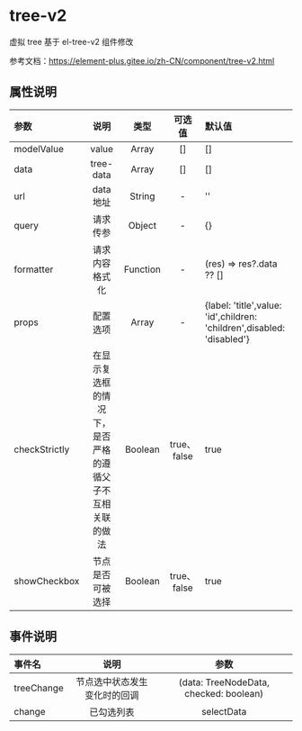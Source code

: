 <!--
 * @Author: ZTrainWilliams ztrain1224@163.com
 * @Date: 2024-02-4 20:53:17
 * @Description: 虚拟tree
-->

# tree-v2

虚拟 tree
基于 el-tree-v2 组件修改

参考文档：https://element-plus.gitee.io/zh-CN/component/tree-v2.html

## 属性说明

| 参数          |                           说明                           |   类型   |   可选值    | 默认值                                                                 |
| :------------ | :------------------------------------------------------: | :------: | :---------: | :--------------------------------------------------------------------- |
| modelValue    |                          value                           |  Array   |     []      | []                                                                     |
| data          |                        tree-data                         |  Array   |     []      | []                                                                     |
| url           |                        data 地址                         |  String  |      -      | ''                                                                     |
| query         |                         请求传参                         |  Object  |      -      | {}                                                                     |
| formatter     |                      请求内容格式化                      | Function |      -      | (res) => res?.data ?? []                                               |
| props         |                         配置选项                         |  Array   |      -      | {label: 'title',value: 'id',children: 'children',disabled: 'disabled'} |
| checkStrictly | 在显示复选框的情况下，是否严格的遵循父子不互相关联的做法 | Boolean  | true、false | true                                                                   |
| showCheckbox  |                     节点是否可被选择                     | Boolean  | true、false | true                                                                   |

## 事件说明

| 事件名     |             说明             |                  参数                  |
| :--------- | :--------------------------: | :------------------------------------: |
| treeChange | 节点选中状态发生变化时的回调 | (data: TreeNodeData, checked: boolean) |
| change     |          已勾选列表          |               selectData               |
